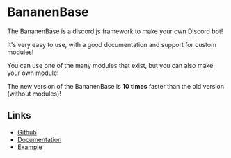 # BananenBase
The BananenBase is a discord.js framework to make your own Discord bot!

It's very easy to use, with a good documentation and support for custom modules!

You can use one of the many modules that exist, but you can also make your own module! 

The new version of the BananenBase is **10 times** faster than the old version (without modules)!

## Links
* [Github](https://github.com/Paultje52/BananenBase)
* [Documentation](https://github.com/Paultje52/BananenBase/wiki)
* [Example](https://github.com/Paultje52/BananenBase/tree/master/test)